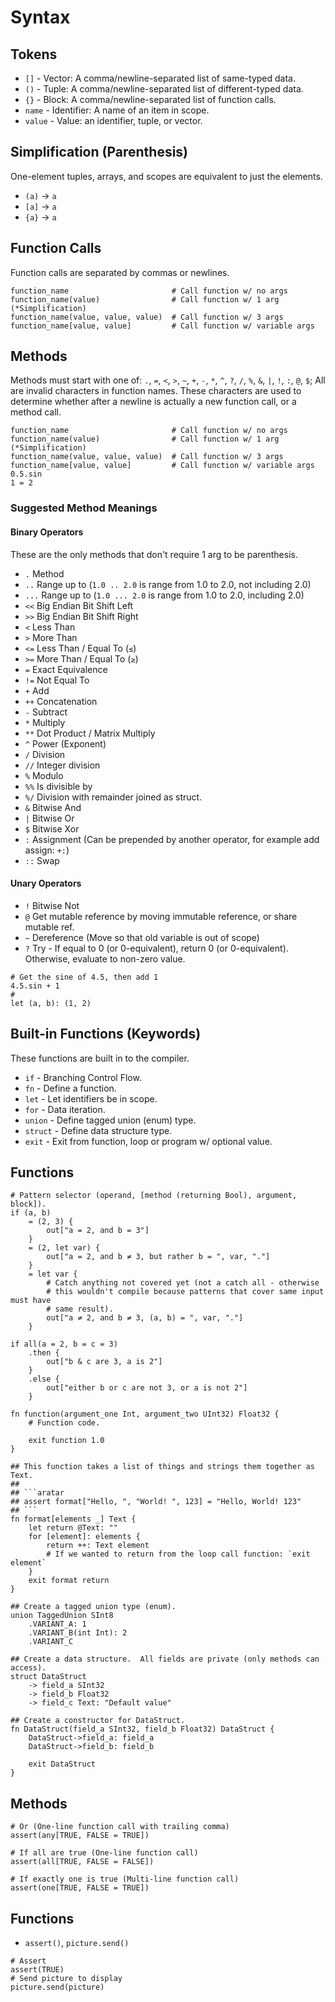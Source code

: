 # Syntax

## Tokens
- `[]` - Vector: A comma/newline-separated list of same-typed data.
- `()` - Tuple: A comma/newline-separated list of different-typed data.
- `{}` - Block: A comma/newline-separated list of function calls.
- `name` - Identifier: A name of an item in scope.
- `value` - Value: an identifier, tuple, or vector.

## Simplification (Parenthesis)
One-element tuples, arrays, and scopes are equivalent to just the elements.

- `(a)` → `a`
- `[a]` → `a`
- `{a}` → `a`

## Function Calls
Function calls are separated by commas or newlines.

```aratar
function_name                       # Call function w/ no args
function_name(value)                # Call function w/ 1 arg (*Simplification)
function_name(value, value, value)  # Call function w/ 3 args
function_name[value, value]         # Call function w/ variable args
```

## Methods
Methods must start with one of: `.`, `=`, `<`, `>`, `~`, `+`, `-`, `*`, `^`,
`?`, `/`, `%`, `&`, `|`, `!`, `:`, `@`, `$`; All are invalid characters in
function names.  These characters are used to determine whether after a newline
is actually a new function call, or a method call.

```aratar
function_name                       # Call function w/ no args
function_name(value)                # Call function w/ 1 arg (*Simplification)
function_name(value, value, value)  # Call function w/ 3 args
function_name[value, value]         # Call function w/ variable args
0.5.sin
1 = 2
```

### Suggested Method Meanings

#### Binary Operators
These are the only methods that don't require 1 arg to be parenthesis.

- `.` Method
- `..` Range up to (`1.0 .. 2.0` is range from 1.0 to 2.0, not including 2.0)
- `...` Range up to (`1.0 ... 2.0` is range from 1.0 to 2.0, including 2.0)
- `<<` Big Endian Bit Shift Left
- `>>` Big Endian Bit Shift Right
- `<` Less Than
- `>` More Than
- `<=` Less Than / Equal To (`≤`)
- `>=` More Than / Equal To (`≥`)
- `=` Exact Equivalence
- `!=` Not Equal To
- `+` Add
- `++` Concatenation
- `-` Subtract
- `*` Multiply
- `**` Dot Product / Matrix Multiply
- `^` Power (Exponent)
- `/` Division
- `//` Integer division
- `%` Modulo
- `%%` Is divisible by
- `%/` Division with remainder joined as struct.
- `&` Bitwise And
- `|` Bitwise Or
- `$` Bitwise Xor
- `:` Assignment (Can be prepended by another operator, for example add assign:
  `+:`)
- `::` Swap

#### Unary Operators
- `!` Bitwise Not
- `@` Get mutable reference by moving immutable reference, or share mutable ref.
- `~` Dereference (Move so that old variable is out of scope)
- `?` Try - If equal to 0 (or 0-equivalent), return 0 (or 0-equivalent).
  Otherwise, evaluate to non-zero value.

```
# Get the sine of 4.5, then add 1
4.5.sin + 1
#
let (a, b): (1, 2)
```

## Built-in Functions (Keywords)
These functions are built in to the compiler.

- `if` - Branching Control Flow.
- `fn` - Define a function.
- `let` - Let identifiers be in scope.
- `for` - Data iteration.
- `union` - Define tagged union (enum) type.
- `struct` - Define data structure type.
- `exit` - Exit from function, loop or program w/ optional value.

## Functions
```aratar
# Pattern selector (operand, [method (returning Bool), argument, block]).
if (a, b)
    = (2, 3) {
        out["a = 2, and b = 3"]
    }
    = (2, let var) {
        out["a = 2, and b ≠ 3, but rather b = ", var, "."]
    }
    = let var {
        # Catch anything not covered yet (not a catch all - otherwise
        # this wouldn't compile because patterns that cover same input must have
        # same result).
        out["a ≠ 2, and b ≠ 3, (a, b) = ", var, "."]
    }

if all(a = 2, b = c = 3)
    .then {
        out["b & c are 3, a is 2"]
    }
    .else {
        out["either b or c are not 3, or a is not 2"]
    }

fn function(argument_one Int, argument_two UInt32) Float32 {
    # Function code.

    exit function 1.0
}

## This function takes a list of things and strings them together as Text.
##
## ```aratar
## assert format["Hello, ", "World! ", 123] = "Hello, World! 123"
## ```
fn format[elements _] Text {
    let return @Text: ""
    for [element]: elements {
        return ++: Text element
        # If we wanted to return from the loop call function: `exit element`
    }
    exit format return
}

## Create a tagged union type (enum).
union TaggedUnion SInt8
    .VARIANT_A: 1
    .VARIANT_B(int Int): 2
    .VARIANT_C

## Create a data structure.  All fields are private (only methods can access).
struct DataStruct
    -> field_a SInt32
    -> field_b Float32
    -> field_c Text: "Default value"

## Create a constructor for DataStruct.
fn DataStruct(field_a SInt32, field_b Float32) DataStruct {
    DataStruct->field_a: field_a
    DataStruct->field_b: field_b

    exit DataStruct
}
```

## Methods
```aratar
# Or (One-line function call with trailing comma)
assert(any[TRUE, FALSE = TRUE])

# If all are true (One-line function call)
assert(all[TRUE, FALSE = FALSE])

# If exactly one is true (Multi-line function call)
assert(one[TRUE, FALSE = TRUE])
```

## Functions
- `assert()`, `picture.send()`

```
# Assert
assert(TRUE)
# Send picture to display
picture.send(picture)
```
